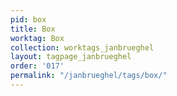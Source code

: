 ```yaml
---
pid: box
title: Box
worktag: Box
collection: worktags_janbrueghel
layout: tagpage_janbrueghel
order: '017'
permalink: "/janbrueghel/tags/box/"
---
```

